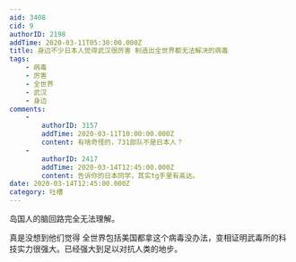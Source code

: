 ```yaml
---
aid: 3408
cid: 9
authorID: 2198
addTime: 2020-03-11T05:30:00.000Z
title: 身边不少日本人觉得武汉很厉害 制造出全世界都无法解决的病毒
tags:
    - 病毒
    - 厉害
    - 全世界
    - 武汉
    - 身边
comments:
    -
        authorID: 3157
        addTime: 2020-03-11T10:00:00.000Z
        content: 有啥奇怪的，731部队不是日本人？
    -
        authorID: 2417
        addTime: 2020-03-14T12:45:00.000Z
        content: 告诉你的日本同学，其实tg手里有高达。
date: 2020-03-14T12:45:00.000Z
category: 吐槽
---
```


岛国人的脑回路完全无法理解。

真是没想到他们觉得 全世界包括美国都拿这个病毒没办法，变相证明武毒所的科技实力很强大。已经强大到足以对抗人类的地步。
